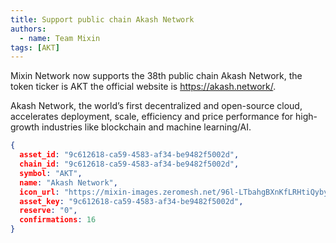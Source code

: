 ```yaml
---
title: Support public chain Akash Network
authors:  
  - name: Team Mixin
tags: [AKT]
---
```


Mixin Network now supports the 38th public chain Akash Network, the token ticker is AKT the official website is <https://akash.network/>.

Akash Network, the world’s first decentralized and open-source cloud, accelerates deployment, scale, efficiency and price performance for high-growth industries like blockchain and machine learning/AI.

```json
{
  asset_id: "9c612618-ca59-4583-af34-be9482f5002d",
  chain_id: "9c612618-ca59-4583-af34-be9482f5002d",
  symbol: "AKT",
  name: "Akash Network",
  icon_url: "https://mixin-images.zeromesh.net/96l-LTbahgBXnKfLRHtiQybyk9kpA-eVIMYnzs4twATFtIq3Ayvw5zRfhGrt5IOGqUxxJuFXINJMTNkRlWpnFVbsA4Ep6FAn0pWP=s128";;,
  asset_key: "9c612618-ca59-4583-af34-be9482f5002d",
  reserve: "0",
  confirmations: 16
}
```
